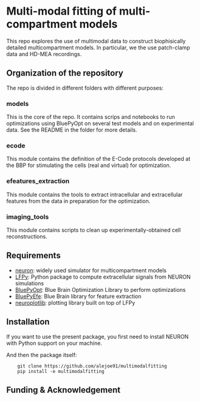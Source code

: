 # Multi-modal fitting of multi-compartment models

This repo explores the use of multimodal data to construct biophisically detailed multicompartment models.
In particular, we the use patch-clamp data and HD-MEA recordings.

## Organization of the repository

The repo is divided in different folders with different purposes:

### models

This is the core of the repo. It contains scrips and notebooks to run optimizations using BluePyOpt on several test 
models and on experimental data. See the README in the folder for more details. 

### ecode

This module contains the definition of the E-Code protocols developed at the BBP for stimulating the cells (real
and virtual) for optimization.

### efeatures_extraction

This module contains the tools to extract intracellular and extracellular features from the data in preparation 
for the optimization.

### imaging_tools

This module contains scripts to clean up experimentally-obtained cell reconstructions.

## Requirements

- [neuron](https://www.neuron.yale.edu/neuron/): widely used simulator for multicompartment models
- [LFPy](https://lfpy.readthedocs.io/en/latest/): Python package to compute extracellular signals from NEURON 
simulations
- [BluePyOpt](https://github.com/BlueBrain/BluePyOpt): Blue Brain Optimization Library to perform optimizations
- [BluePyEfe](https://github.com/BlueBrain/BluePyEfe): Blue Brain library for feature extraction 
- [neuroplotlib](https://github.com/LFPy/neuroplotlib): plotting library built on top of LFPy

## Installation

If you want to use the present package, you first need to install NEURON with Python support on your machine.

And then the package itself:

```
    git clone https://github.com/alejoe91/multimodalfitting
    pip install -e multimodalfitting
```

## Funding & Acknowledgement

